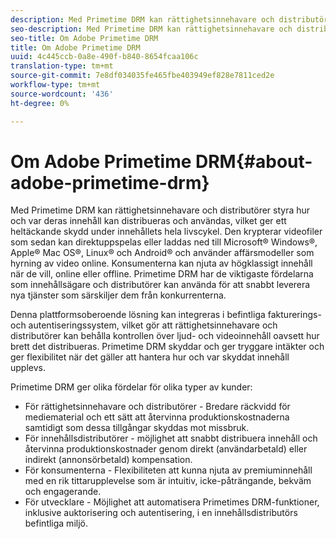 ```yaml
---
description: Med Primetime DRM kan rättighetsinnehavare och distributörer styra hur och var deras innehåll kan distribueras och användas, vilket ger ett heltäckande skydd under innehållets hela livscykel. Den krypterar videofiler som sedan kan direktuppspelas eller laddas ned till Microsoft® Windows®, Apple® Mac OS®, Linux® och Android® och använder affärsmodeller som hyrning av video online. Konsumenterna kan njuta av högklassigt innehåll när de vill, online eller offline. Primetime DRM har de viktigaste fördelarna som innehållsägare och distributörer kan använda för att snabbt leverera nya tjänster som särskiljer dem från konkurrenterna.
seo-description: Med Primetime DRM kan rättighetsinnehavare och distributörer styra hur och var deras innehåll kan distribueras och användas, vilket ger ett heltäckande skydd under innehållets hela livscykel. Den krypterar videofiler som sedan kan direktuppspelas eller laddas ned till Microsoft® Windows®, Apple® Mac OS®, Linux® och Android® och använder affärsmodeller som hyrning av video online. Konsumenterna kan njuta av högklassigt innehåll när de vill, online eller offline. Primetime DRM har de viktigaste fördelarna som innehållsägare och distributörer kan använda för att snabbt leverera nya tjänster som särskiljer dem från konkurrenterna.
seo-title: Om Adobe Primetime DRM
title: Om Adobe Primetime DRM
uuid: 4c445ccb-0a8e-490f-b840-8654fcaa106c
translation-type: tm+mt
source-git-commit: 7e8df034035fe465fbe403949ef828e7811ced2e
workflow-type: tm+mt
source-wordcount: '436'
ht-degree: 0%

---
```



# Om Adobe Primetime DRM{#about-adobe-primetime-drm}

Med Primetime DRM kan rättighetsinnehavare och distributörer styra hur och var deras innehåll kan distribueras och användas, vilket ger ett heltäckande skydd under innehållets hela livscykel. Den krypterar videofiler som sedan kan direktuppspelas eller laddas ned till Microsoft® Windows®, Apple® Mac OS®, Linux® och Android® och använder affärsmodeller som hyrning av video online. Konsumenterna kan njuta av högklassigt innehåll när de vill, online eller offline. Primetime DRM har de viktigaste fördelarna som innehållsägare och distributörer kan använda för att snabbt leverera nya tjänster som särskiljer dem från konkurrenterna.

Denna plattformsoberoende lösning kan integreras i befintliga fakturerings- och autentiseringssystem, vilket gör att rättighetsinnehavare och distributörer kan behålla kontrollen över ljud- och videoinnehåll oavsett hur brett det distribueras. Primetime DRM skyddar och ger tryggare intäkter och ger flexibilitet när det gäller att hantera hur och var skyddat innehåll upplevs.

Primetime DRM ger olika fördelar för olika typer av kunder:

* För rättighetsinnehavare och distributörer - Bredare räckvidd för mediematerial och ett sätt att återvinna produktionskostnaderna samtidigt som dessa tillgångar skyddas mot missbruk.
* För innehållsdistributörer - möjlighet att snabbt distribuera innehåll och återvinna produktionskostnader genom direkt (användarbetald) eller indirekt (annonsörbetald) kompensation.
* För konsumenterna - Flexibiliteten att kunna njuta av premiuminnehåll med en rik tittarupplevelse som är intuitiv, icke-påträngande, bekväm och engagerande.
* För utvecklare - Möjlighet att automatisera Primetimes DRM-funktioner, inklusive auktorisering och autentisering, i en innehållsdistributörs befintliga miljö.

